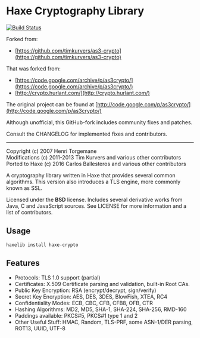 # Haxe Cryptography Library

[![Build Status](https://travis-ci.org/soywiz/haxe-crypto.svg?branch=master)](https://travis-ci.org/soywiz/haxe-crypto)

Forked from:
* [https://github.com/timkurvers/as3-crypto](https://github.com/timkurvers/as3-crypto)

That was forked from:

* [https://code.google.com/archive/p/as3crypto/](https://code.google.com/archive/p/as3crypto/)
* [http://crypto.hurlant.com/](http://crypto.hurlant.com/)

The original project can be found at [http://code.google.com/p/as3crypto/](http://code.google.com/p/as3crypto/)

Although unofficial, this GitHub-fork includes community fixes and patches.

Consult the CHANGELOG for implemented fixes and contributors.


-----

Copyright (c) 2007 Henri Torgemane  
Modifications (c) 2011-2013 Tim Kurvers and various other contributors
Ported to Haxe (c) 2016 Carlos Ballesteros and various other contributors

A cryptography library written in Haxe that provides several common algorithms. This version also introduces a TLS engine, more commonly known as SSL.

Licensed under the **BSD** license. Includes several derivative works from Java, C and JavaScript sources. See LICENSE for more information and a list of contributors.

## Usage

`haxelib install haxe-crypto`


## Features

* Protocols: TLS 1.0 support (partial)
* Certificates: X.509 Certificate parsing and validation, built-in Root CAs.
* Public Key Encryption: RSA (encrypt/decrypt, sign/verify)
* Secret Key Encryption: AES, DES, 3DES, BlowFish, XTEA, RC4
* Confidentiality Modes: ECB, CBC, CFB, CFB8, OFB, CTR
* Hashing Algorithms: MD2, MD5, SHA-1, SHA-224, SHA-256, RMD-160
* Paddings available: PKCS#5, PKCS#1 type 1 and 2
* Other Useful Stuff: HMAC, Random, TLS-PRF, some ASN-1/DER parsing, ROT13, UUID, UTF-8
